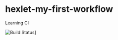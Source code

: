 # hexlet-my-first-workflow
Learning CI

![Build Status](https://github.com/DSFirstaev/hexlet-my-first-workflow/workflows/hello-world/badge.svg)]
